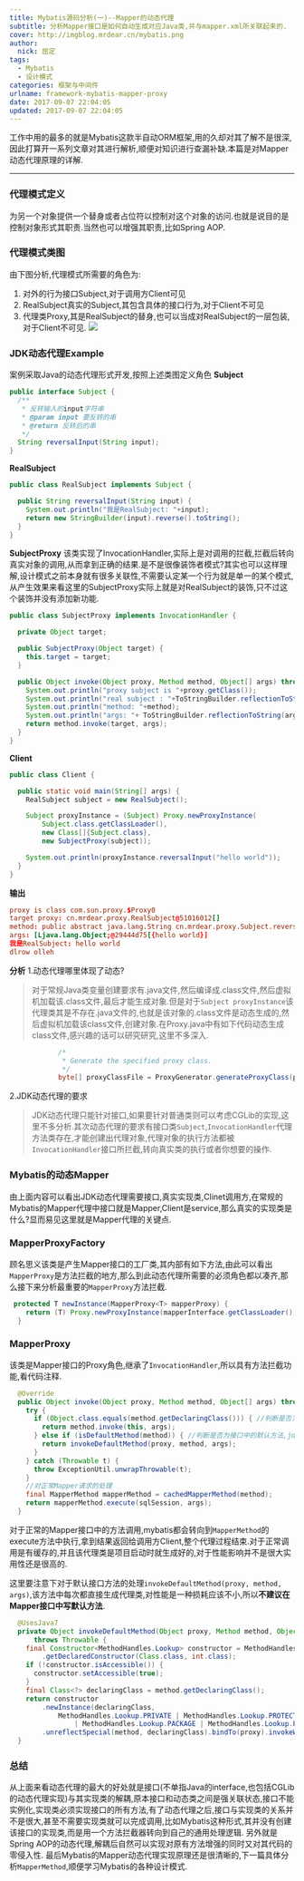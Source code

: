 ```yaml
---
title: Mybatis源码分析(一)--Mapper的动态代理
subtitle: 分析Mapper接口是如何自动生成对应Java类,并与mapper.xml所关联起来的.
cover: http://imgblog.mrdear.cn/mybatis.png
author: 
  nick: 屈定
tags:
  - Mybatis    
  - 设计模式
categories: 框架与中间件
urlname: framework-mybatis-mapper-proxy
date: 2017-09-07 22:04:05
updated: 2017-09-07 22:04:05
---
```

工作中用的最多的就是Mybatis这款半自动ORM框架,用的久却对其了解不是很深,因此打算开一系列文章对其进行解析,顺便对知识进行查漏补缺.本篇是对Mapper动态代理原理的详解.
- - - - -
### 代理模式定义
为另一个对象提供一个替身或者占位符以控制对这个对象的访问.也就是说目的是控制对象形式其职责.当然也可以增强其职责,比如Spring AOP.
### 代理模式类图
由下图分析,代理模式所需要的角色为:
1. 对外的行为接口Subject,对于调用方Client可见
2. RealSubject真实的Subject,其包含具体的接口行为,对于Client不可见
3. 代理类Proxy,其是RealSubject的替身,也可以当成对RealSubject的一层包装,对于Client不可见.
![](http://imgblog.mrdear.cn/1504793889.png?imageMogr2/thumbnail/!150p)

### JDK动态代理Example
案例采取Java的动态代理形式开发,按照上述类图定义角色
**Subject**
```java
public interface Subject {
  /**
   * 反转输入的input字符串
   * @param input 要反转的串
   * @return 反转后的串
   */
  String reversalInput(String input);
}
```
**RealSubject**
```java
public class RealSubject implements Subject {

  public String reversalInput(String input) {
    System.out.println("我是RealSubject: "+input);
    return new StringBuilder(input).reverse().toString();
  }
}
```
**SubjectProxy**
该类实现了InvocationHandler,实际上是对调用的拦截,拦截后转向真实对象的调用,从而拿到正确的结果.是不是很像装饰者模式?其实也可以这样理解,设计模式之前本身就有很多关联性,不需要认定某一个行为就是单一的某个模式,从产生效果来看这里的SubjectProxy实际上就是对RealSubject的装饰,只不过这个装饰并没有添加新功能.

```java
public class SubjectProxy implements InvocationHandler {

  private Object target;

  public SubjectProxy(Object target) {
    this.target = target;
  }

  public Object invoke(Object proxy, Method method, Object[] args) throws Throwable {
    System.out.println("proxy subject is "+proxy.getClass());
    System.out.println("real subject : "+ToStringBuilder.reflectionToString(target));
    System.out.println("method: "+method);
    System.out.println("args: "+ ToStringBuilder.reflectionToString(args));
    return method.invoke(target, args);
  }
}
```
**Client**
```java
public class Client {

  public static void main(String[] args) {
    RealSubject subject = new RealSubject();

    Subject proxyInstance = (Subject) Proxy.newProxyInstance(
        Subject.class.getClassLoader(),
        new Class[]{Subject.class},
        new SubjectProxy(subject));

    System.out.println(proxyInstance.reversalInput("hello world"));
  }
}
```
**输出**
```conf
proxy is class com.sun.proxy.$Proxy0
target proxy: cn.mrdear.proxy.RealSubject@51016012[]
method: public abstract java.lang.String cn.mrdear.proxy.Subject.reversalInput(java.lang.String)
args: [Ljava.lang.Object;@29444d75[{hello world}]
我是RealSubject: hello world
dlrow olleh
```
**分析**
1.动态代理哪里体现了动态?
> 对于常规Java类变量创建要求有.java文件,然后编译成.class文件,然后虚拟机加载该.class文件,最后才能生成对象.但是对于`Subject proxyInstance`该代理类其是不存在.java文件的,也就是该对象的.class文件是动态生成的,然后虚拟机加载该class文件,创建对象.在Proxy.java中有如下代码动态生成class文件,感兴趣的话可以研究研究,这里不多深入.
```java
            /*
             * Generate the specified proxy class.
             */
            byte[] proxyClassFile = ProxyGenerator.generateProxyClass(proxyName, interfaces, accessFlags);
```

2.JDK动态代理的要求
>JDK动态代理只能针对接口,如果要针对普通类则可以考虑CGLib的实现,这里不多分析.其次动态代理的要求有接口类`Subject`,`InvocationHandler`代理方法类存在,才能创建出代理对象,代理对象的执行方法都被`InvocationHandler`接口所拦截,转向真实类的执行或者你想要的操作.

### Mybatis的动态Mapper
由上面内容可以看出JDK动态代理需要接口,真实实现类,Clinet调用方,在常规的Mybatis的Mapper代理中接口就是Mapper,Client是service,那么真实的实现类是什么?显而易见这里就是Mapper代理的关键点.

### MapperProxyFactory
顾名思义该类是产生Mapper接口的工厂类,其内部有如下方法,由此可以看出`MapperProxy`是方法拦截的地方,那么到此动态代理所需要的必须角色都以凑齐,那么接下来分析最重要的`MapperProxy`方法拦截.
```java
 protected T newInstance(MapperProxy<T> mapperProxy) {
    return (T) Proxy.newProxyInstance(mapperInterface.getClassLoader(), new Class[] { mapperInterface }, mapperProxy);
  }
```
### MapperProxy
该类是Mapper接口的Proxy角色,继承了`InvocationHandler`,所以具有方法拦截功能,看代码注释.
```java
  @Override
  public Object invoke(Object proxy, Method method, Object[] args) throws Throwable {
    try {
      if (Object.class.equals(method.getDeclaringClass())) { //判断是否为Object,是的话则不是mapper接口代理方式
        return method.invoke(this, args);
      } else if (isDefaultMethod(method)) { //判断是否为接口中的默认方法,jdk8允许接口中声明默认方法.
        return invokeDefaultMethod(proxy, method, args);
      }
    } catch (Throwable t) {
      throw ExceptionUtil.unwrapThrowable(t);
    }
    //对正常Mapper请求的处理
    final MapperMethod mapperMethod = cachedMapperMethod(method);
    return mapperMethod.execute(sqlSession, args);
  }
```
对于正常的Mapper接口中的方法调用,mybatis都会转向到`MapperMethod`的execute方法中执行,拿到结果返回给调用方Client,整个代理过程结束.对于正常调用是有缓存的,并且该代理类是项目启动时就生成好的,对于性能影响并不是很大实用性还是很高的.

这里要注意下对于默认接口方法的处理`invokeDefaultMethod(proxy, method, args)`,该方法中每次都直接生成代理类,对性能是一种损耗应该不小,所以**不建议在Mapper接口中写默认方法**.
```java
  @UsesJava7
  private Object invokeDefaultMethod(Object proxy, Method method, Object[] args)
      throws Throwable {
    final Constructor<MethodHandles.Lookup> constructor = MethodHandles.Lookup.class
        .getDeclaredConstructor(Class.class, int.class);
    if (!constructor.isAccessible()) {
      constructor.setAccessible(true);
    }
    final Class<?> declaringClass = method.getDeclaringClass();
    return constructor
        .newInstance(declaringClass,
            MethodHandles.Lookup.PRIVATE | MethodHandles.Lookup.PROTECTED
                | MethodHandles.Lookup.PACKAGE | MethodHandles.Lookup.PUBLIC)
        .unreflectSpecial(method, declaringClass).bindTo(proxy).invokeWithArguments(args);
  }
```

### 总结
从上面来看动态代理的最大的好处就是接口(不单指Java的interface,也包括CGLib的动态代理实现)与其实现类的解耦,原本接口和动态类之间是强关联状态,接口不能实例化,实现类必须实现接口的所有方法,有了动态代理之后,接口与实现类的关系并不是很大,甚至不需要实现类就可以完成调用,比如Mybatis这种形式,其并没有创建该接口的实现类,而是用一个方法拦截器转向到自己的通用处理逻辑.
另外就是Spring AOP的动态代理,解耦后自然可以实现对原有方法增强的同时又对其代码的零侵入性.
最后Mybatis的Mapper动态代理实现原理还是很清晰的,下一篇具体分析`MapperMethod`,顺便学习Mybatis的各种设计模式.







